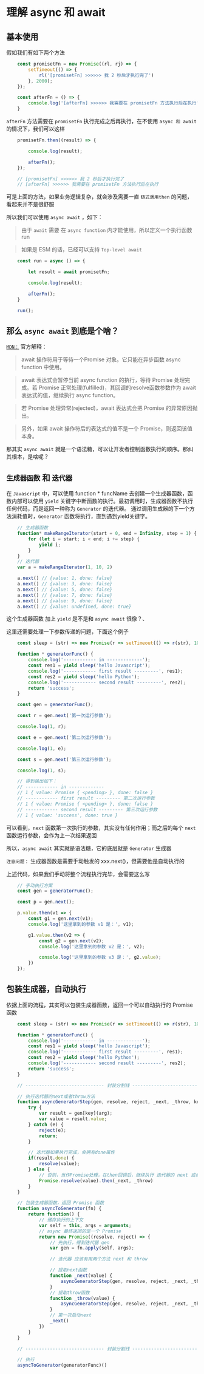 # 理解 async 和 await

## 基本使用

假如我们有如下两个方法

```js
    const promisetFn = new Promise((rl, rj) => {
        setTimeout(() => {
            rl('[promisetFn] >>>>>> 我 2 秒后才执行完了')
        }, 2000);
    });

    const afterFn = () => {
        console.log('[afterFn] >>>>>> 我需要在 promisetFn 方法执行后在执行')
    }
```

`afterFn` 方法需要在 `promisetFn` 执行完成之后再执行，在不使用 `async 和 await` 的情况下，我们可以这样

```js
    promisetFn.then((result) => {

        console.log(result);

        afterFn();
    });

    // [promisetFn] >>>>>> 我 2 秒后才执行完了
    // [afterFn] >>>>>> 我需要在 promisetFn 方法执行后在执行
```
可是上面的方法，如果业务逻辑复杂，就会涉及需要一直 `链式调用then` 的问题，看起来并不是很舒服

所以我们可以使用 `async await` ，如下：

> 由于 `await` 需要 在 `async function` 内才能使用，所以定义一个执行函数 run

> 如果是 ESM 的话，已经可以支持 `Top-level await`

```js
    const run = async () => {

        let result = await promisetFn;

        console.log(result);

        afterFn();
    }

    run();
```
## 那么 `async await` 到底是个啥？

[`MDN：`](https://developer.mozilla.org/zh-CN/docs/Web/JavaScript/Reference/Operators/await) 官方解释：
>await  操作符用于等待一个Promise 对象。它只能在异步函数 async function 中使用。

>await 表达式会暂停当前 async function 的执行，等待 Promise 处理完成。若 Promise 正常处理(fulfilled)，其回调的resolve函数参数作为 await 表达式的值，继续执行 async function。

>若 Promise 处理异常(rejected)，await 表达式会把 Promise 的异常原因抛出。

>另外，如果 await 操作符后的表达式的值不是一个 Promise，则返回该值本身。

那其实 `async await` 就是一个语法糖，可以让开发者控制函数执行的顺序。那纠其根本，是啥呢？

## `生成器函数` 和 `迭代器`

在 `Javascript` 中，可以使用 function * funcName 去创建一个生成器函数，函数内部可以使用 `yield` 关键字中断函数的执行。最初调用时，生成器函数不执行任何代码，而是返回一种称为 `Generator` 的迭代器。 通过调用生成器的下一个方法消耗值时，`Generator` 函数将执行，直到遇到yield关键字。

```js
    // 生成器函数
    function* makeRangeIterator(start = 0, end = Infinity, step = 1) {
        for (let i = start; i < end; i += step) {
            yield i;
        }
    }
    // 迭代器
    var a = makeRangeIterator(1, 10, 2)

    a.next() // {value: 1, done: false}
    a.next() // {value: 3, done: false}
    a.next() // {value: 5, done: false}
    a.next() // {value: 7, done: false}
    a.next() // {value: 9, done: false}
    a.next() // {value: undefined, done: true}
```

这个生成器函数 加上 `yield` 是不是和 `async await` 很像？、

这里还需要处理一下参数传递的问题，下面这个例子

```js
    const sleep = (str) => new Promise(r => setTimeout(() => r(str), 1000));

    function * generatorFunc() {
        console.log('------------ in -------------');
        const res1 = yield sleep('hello Javascript');
        console.log('------------ first result ---------', res1);
        const res2 = yield sleep('hello Python');
        console.log('------------ second result ---------', res2);
        return 'success';
    }

    const gen = generatorFunc();

    const r = gen.next('第一次运行参数');

    console.log(1, r);

    const e = gen.next('第二次运行参数');

    console.log(1, e);

    const s = gen.next('第三次运行参数');

    console.log(1, s);

    // 得到输出如下：
    // ------------ in -------------
    // 1 { value: Promise { <pending> }, done: false }
    // ------------ first result --------- 第二次运行参数
    // 1 { value: Promise { <pending> }, done: false }
    // ------------ second result --------- 第三次运行参数
    // 1 { value: 'success', done: true }
```

可以看到，`next` 函数第一次执行的参数，其实没有任何作用；而之后的每个 `next` 函数运行参数，会作为上一次结果返回

所以，`async await` 其实就是语法糖，它的底层就是 `Generator` 生成器

`注意问题：` 生成器函数是需要手动触发的 xxx.next()，但需要他是自动执行的

上述代码，如果我们手动将整个流程执行完毕，会需要这么写

```js
    // 手动执行方案
    const gen = generatorFunc();

    const p = gen.next();

    p.value.then(v1 => {
        const g1 = gen.next(v1);
        console.log('这里拿到的参数 v1 是：', v1);

        g1.value.then(v2 => {
            const g2 = gen.next(v2);
            console.log('这里拿到的参数 v2 是：', v2);

            console.log('这里拿到的参数 v3 是：', g2.value);
        })
    }); 
```

## 包装生成器，自动执行

依据上面的流程，其实可以包装生成器函数，返回一个可以自动执行的 Promise 函数

```js
    const sleep = (str) => new Promise(r => setTimeout(() => r(str), 1000));

    function * generatorFunc() {
        console.log('------------ in -------------');
        const res1 = yield sleep('hello Javascript');
        console.log('------------ first result ---------', res1);
        const res2 = yield sleep('hello Python');
        console.log('------------ second result ---------', res2);
        return 'success';
    }

    // ----------------------------- 封装分割线 -----------------------------------

    // 执行迭代器的next或者throw方法
    function asyncGeneratorStep(gen, resolve, reject, _next, _throw, key, arg) {
        try {
            var result = gen[key](arg);
            var value = result.value;
        } catch (e) {
            reject(e);
            return;
        }

        // 迭代器如果执行完成，会拥有done属性
        if(result.done) {
            resolve(value);
        } else {
            // 否则，当作Promise处理，在then回调后，继续执行 迭代器的 next 或者 throw 方法
            Promise.resolve(value).then(_next, _throw) 
        }
    }

    // 包装生成器函数，返回 Promise 函数
    function asyncToGenerator(fn) {
        return function() {
            // 储存执行的上下文
            var self = this, args = arguments;
            // async 最终返回的是一个 Promise
            return new Promise((resolve, reject) => {
                // 先执行，得到迭代器 gen
                var gen = fn.apply(self, args);

                // 迭代器 应该有用两个方法 next 和 throw

                // 提取next函数
                function _next(value) {
                    asyncGeneratorStep(gen, resolve, reject, _next, _throw, 'next', value);
                }
                // 提取throw函数
                function _throw(value) {
                    asyncGeneratorStep(gen, resolve, reject, _next, _throw, 'throw', value);
                }
                // 第一次启动next
                _next()
            })
        }
    }

    // ----------------------------- 封装分割线 -----------------------------------

    // 执行
    asyncToGenerator(generatorFunc)()
```

